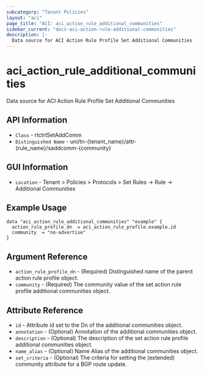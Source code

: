 ```yaml
---
subcategory: "Tenant Policies"
layout: "aci"
page_title: "ACI: aci_action_rule_additional_communities"
sidebar_current: "docs-aci-action-rule-additional-communities"
description: |-
  Data source for ACI Action Rule Profile Set Additional Communities
---
```


# aci_action_rule_additional_communities #

Data source for ACI Action Rule Profile Set Additional Communities


## API Information ##

* `Class` - rtctrlSetAddComm
* `Distinguished Name` - uni/tn-{tenant_name}/attr-{rule_name}/saddcomm-{community}

## GUI Information ##

* `Location` - Tenant > Policies > Protocols > Set Rules -> Rule -> Additional Communities


## Example Usage ##

```hcl
data "aci_action_rule_additional_communities" "example" {
  action_rule_profile_dn  = aci_action_rule_profile.example.id
  community  = "no-advertise"
}
```

## Argument Reference ##

* `action_rule_profile_dn` - (Required) Distinguished name of the parent action rule profile object.
* `community` - (Required) The community value of the set action rule profile additional communities object.

## Attribute Reference ##
* `id` - Attribute id set to the Dn of the additional communities object.
* `annotation` - (Optional) Annotation of the additional communities object.
* `description` - (Optional) The description of the set action rule profile additional communities object.
* `name_alias` - (Optional) Name Alias of the additional communities object.
* `set_criteria` - (Optional) The criteria for setting the (extended) community attribute for a BGP route update.